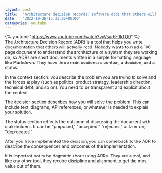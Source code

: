 ```yaml
---
layout: post
title:  'Architecture decision records: software docs that others will read! #softwareengineering #coding'
date:   '2022-10-26T15:33:30+00:00'
categories: youtube
---
```

{% youtube  "https://www.youtube.com/watch?v=Vsar6-0kTO0" %}
<br />
The Architecture Decision Record (ADR) is a tool that helps you write documentation that others will actually read. Nobody wants to read a 100-page document to understand the architecture of a system they are working on, so ADRs are short documents written in a simple formatting language like Markdown. They have three main sections: a context, a decision, and a status.

In the context section, you describe the problem you are trying to solve and the forces at play (such as politics, product strategy, leadership direction, technical debt, and so on). You need to be transparent and explicit about the context.

The decision section describes how you will solve the problem. This can include text, diagrams, API references, or whatever is needed to explain your solution.

The status section reflects the outcome of discussing the document with stakeholders. It can be "proposed," "accepted," "rejected," or later on, "deprecated."

After you have implemented the decision, you can come back to the ADR to describe the consequences and outcomes of the implementation.

It is important not to be dogmatic about using ADRs. They are a tool, and like any other tool, they require discipline and alignment to get the most value out of them.
